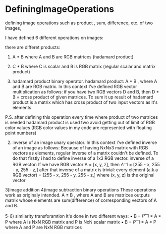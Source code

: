 # DefiningImageOperations
 defining image operations such as product , sum, difference, etc. of two images, 

I have defined 6 different operations on images:

there are differet products:
1) A * B where A and B are RGB matrices (hadamard product)
2) C * B where C is scalar and B is RGB matrix (regular scalar and matrix product)

1) hadamard product
binary operator.
hadamard product: A * B , where A and B are RGB matrix.
In this context I've defined RGB vector multiplication as follows:
if you have two RGB vectors D and B, then D * B = cross product of given matrices.
To sum it up result of hadamard product is a matrix which has cross product of two input vectors as it's elements.

P.S. after defining this operation every time where product of two matrices is needed hadamard product is used two avoid
getting out of limit of RGB color values (RGB color values in my code are represented with floating point numbers)

2) inverse of an image
unary operator.
In this context I've defined inverse of an image as follows:
Because of having NxNx3 matrix with RGB vectors as elements, regular inverse of a matrix couldn't be defined.
To do that firstly i had to define inverse of a 1x3 RGB vector. 
inverse of a RGB vector:
If we have RGB vector A = [x, y, z], then $A^-1$ = [255 - x, 255 - y, 255 - z,]
after that inverse of a matrix is trivial: every element (a.k.a RGB vector) = [255 - x, 255 - y, 255 - z,] where (x, y, z)
is the original vector

3)image addition 4)image subtraction
binary operations
These operations work as originaly intended.
A ± B , where A and B are matrices outputs matrix whose elements are sum(difference) of corresponding vectors of A and B.


5-6) similarity transforamtion
It's done in two different ways:
• B = $P^-1$ * A * P where A is NxN RGB matrix and P is NxN scalar matrix
• B = $P^-1$ * A * P where A and P are NxN RGB matrices

